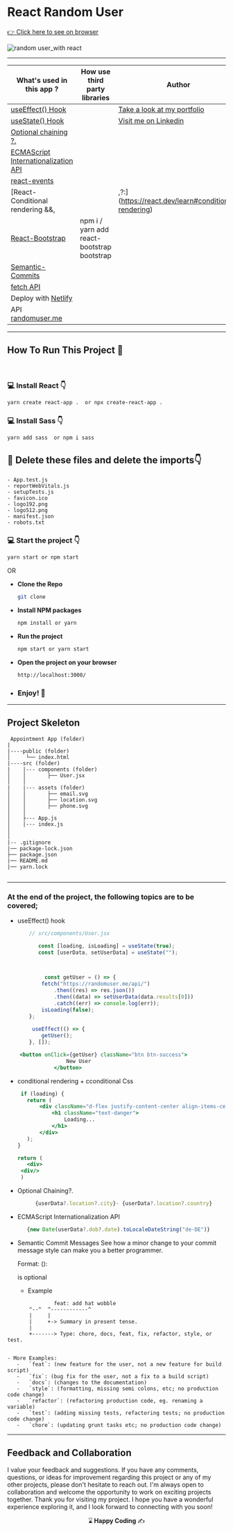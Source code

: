 # React Random User

[:point_right: Click here to see on browser](https://random-user-with-react-v1.netlify.app/)

![random user_with react](https://github.com/kaplanh/ReactRandomUser/assets/101884444/3ecc4597-20e1-4bbb-b326-7b50bdeec34f)

---

| **What's used in this app ?**                                                           | **How use third party libraries**          | **Author**                                                                       |
| -------------------------------------------------------------------------------- | ------------------------------------------ | -------------------------------------------------------------------------------- |
| [useEffect() Hook](https://react.dev/reference/react/useEffect) |                 | [Take a look at my portfolio](https://kaplanh.github.io/Portfolio_with_CssFlex/) |
| [useState() Hook](https://react.dev/learn#using-hooks)                                  |                                 | [Visit me on Linkedin](https://www.linkedin.com/in/kaplan-h/)                    |
| [Optional chaining ?.](https://developer.mozilla.org/en-US/docs/Web/JavaScript/Reference/Operators/Optional_chaining)                           |                                            |                    |
| [ECMAScript Internationalization API](https://developer.mozilla.org/en-US/docs/Web/JavaScript/Reference/Global_Objects/Intl)                           |                                            |                    |
| [react-events](https://react.dev/learn#responding-to-events)                           |                                            |                    |
| [React-Conditional rendering &&,||,?:](https://react.dev/learn#conditional-rendering)            |                                            |     |                                      
| [React-Bootstrap](https://react-bootstrap.netlify.app/)                                 | npm i / yarn add react-bootstrap bootstrap |                                                                        |
| [Semantic-Commits](https://gist.github.com/joshbuchea/6f47e86d2510bce28f8e7f42ae84c716) |                                            |                                                                        |
| [fetch API](https://developer.mozilla.org/en-US/docs/Web/API/Fetch_API/Using_Fetch) |                                            |                                                                        |
| Deploy with [Netlify](https://app.netlify.com/teams/kaplanh/sites)                                      |                                            |                                                       |
|API [randomuser.me](https://randomuser.me/api/)                                      |                                            |                                                       |

---

## How To Run This Project 🚀

<br/>

### 💻 Install React 👇

```bash
yarn create react-app .  or npx create-react-app .
```

### 💻 Install Sass 👇

```bash
yarn add sass  or npm i sass
```

## 🔴 Delete these files and delete the imports👇

    - App.test.js
    - reportWebVitals.js
    - setupTests.js
    - favicon.ico
    - logo192.png
    - logo512.png
    - manifest.json
    - robots.txt

### 💻 Start the project 👇

```bash
yarn start or npm start
```

OR

-   <strong>Clone the Repo</strong>

    ```sh
    git clone
    ```

-   <strong>Install NPM packages</strong>

    ```sh
    npm install or yarn
    ```

-   <strong>Run the project</strong>

    ```sh
    npm start or yarn start
    ```

-   <strong>Open the project on your browser</strong>

    ```sh
    http://localhost:3000/
    ```

-   ### <strong>Enjoy! 🎉</strong>

---

## Project Skeleton

```
 Appointment App (folder)
|
|----public (folder)
│     └── index.html
|----src (folder)
|    |--- components (folder)
│    │       ├── User.jsx
│    │
|    |--- assets (folder)
│    │       ├── email.svg
│    │       ├── location.svg
│    │       ├── phone.svg
│    │
│    ├--- App.js
│    |--- index.js
│
│
|-- .gitignore
|── package-lock.json
├── package.json
|── README.md
|── yarn.lock


```

---

### At the end of the project, the following topics are to be covered;

- useEffect() hook

 ```jsx
        // src/components/User.jsx

           const [loading, isLoading] = useState(true);
           const [userData, setUserData] = useState("");


    
             const getUser = () => {
            fetch("https://randomuser.me/api/")
                .then((res) => res.json())
                .then((data) => setUserData(data.results[0]))
                .catch((err) => console.log(err));
            isLoading(false);
        };
    
         useEffect(() => {
            getUser();
        }, []);

     <button onClick={getUser} className="btn btn-success">
                    New User
                </button>

```

- conditional rendering + cconditional Css

     ```jsx
      if (loading) {
        return (
            <div className="d-flex justify-content-center align-items-center" style={{ height: "100vh" }}>
                <h1 className="text-danger">
                    Loading...
                </h1>
            </div>
        );
    }

   return (
        <div>
      <div/>
      )
  ```

- Optional Chaining?.

```jsx
         {userData?.location?.city}- {userData?.location?.country}
```

- ECMAScript Internationalization API 
    ```jsx
       {new Date(userData?.dob?.date).toLocaleDateString("de-DE")}
    ```

- Semantic Commit Messages
    See how a minor change to your commit message style can make you a better programmer.

    Format: <type>(<scope>): <subject>

    <scope> is optional

    -   Example

 ```
                feat: add hat wobble
        ^--^  ^------------^
        |     |
        |     +-> Summary in present tense.
        |
        +-------> Type: chore, docs, feat, fix, refactor, style, or test.
    

 - More Examples:
    -   `feat`: (new feature for the user, not a new feature for build script)
    -   `fix`: (bug fix for the user, not a fix to a build script)
    -   `docs`: (changes to the documentation)
    -   `style`: (formatting, missing semi colons, etc; no production code change)
    -   `refactor`: (refactoring production code, eg. renaming a variable)
    -   `test`: (adding missing tests, refactoring tests; no production code change)
    -   `chore`: (updating grunt tasks etc; no production code change)
```

---

## Feedback and Collaboration

I value your feedback and suggestions. If you have any comments, questions, or ideas for improvement regarding this project or any of my other projects, please don't hesitate to reach out.
I'm always open to collaboration and welcome the opportunity to work on exciting projects together.
Thank you for visiting my project. I hope you have a wonderful experience exploring it, and I look forward to connecting with you soon!

<p align="center"> ⌛<strong> Happy Coding </strong> ✍ </p>
